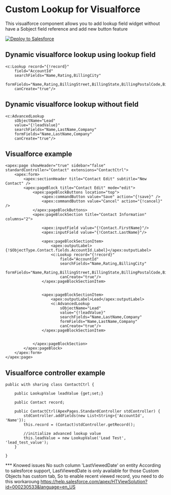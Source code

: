 # Custom Lookup for Visualforce
This visualforce component allows you to add lookup field widget without have a Sobject field reference and add new button feature

<a href="https://githubsfdeploy.herokuapp.com?owner=dieffrei&repo=visualforce-custom-lookup">
  <img alt="Deploy to Salesforce"
       src="https://raw.githubusercontent.com/afawcett/githubsfdeploy/master/src/main/webapp/resources/img/deploy.png">
</a>

## Dynamic visualforce lookup using lookup field

```
<c:Lookup record="{!record}" 
	field="AccountId" 
	searchFields="Name,Rating,BillingCity" 
	formFields="Name,Rating,BillingStreet,BillingState,BillingPostalCode,BillingCountry"
	canCreate="true"/>
```

## Dynamic visualforce lookup without field
```
<c:AdvancedLookup 
	sObjectName="Lead"
	value="{!leadValue}" 
	searchFields="Name,LastName,Company" 
	formFields="Name,LastName,Company"
	canCreate="true"/>

```

## Visualforce example
```
<apex:page showHeader="true" sidebar="false" standardController="Contact" extensions="ContactCtrl">
	<apex:form>
		<apex:sectionHeader title="Contact Edit" subtitle="New Contact" />
		<apex:pageBlock title="Contact Edit" mode="edit">
			<apex:pageBlockButtons location="top">
				<apex:commandButton value="Save" action="{!save}" />
				<apex:commandButton value="Cancel" action="{!cancel}" />
			</apex:pageBlockButtons>
			<apex:pageBlockSection title="Contact Information" columns="2">
				
				<apex:inputField value="{!Contact.FirstName}"/>
				<apex:inputField value="{!Contact.LastName}"/>

				<apex:pageBlockSectionItem>
					<apex:outputLabel>{!$ObjectType.Contact.fields.AccountId.Label}</apex:outputLabel>
					<c:Lookup record="{!record}" 
						field="AccountId" 
						searchFields="Name,Rating,BillingCity" 
						formFields="Name,Rating,BillingStreet,BillingState,BillingPostalCode,BillingCountry"
						canCreate="true"/>
				</apex:pageBlockSectionItem>


				<apex:pageBlockSectionItem>
					<apex:outputLabel>Lead</apex:outputLabel>
					<c:AdvancedLookup 
						sObjectName="Lead"
						value="{!leadValue}" 
						searchFields="Name,LastName,Company" 
						formFields="Name,LastName,Company"
						canCreate="true"/>
				</apex:pageBlockSectionItem>
				

			</apex:pageBlockSection>
		</apex:pageBlock>
	</apex:form>
</apex:page>
```

## Visualforce controller example
```
public with sharing class ContactCtrl {

	public LookupValue leadValue {get;set;}

	public Contact record;

    public ContactCtrl(ApexPages.StandardController stdController) {
    	stdController.addFields(new List<String>{'AccountId', 'Name'});
        this.record = (Contact)stdController.getRecord();

        //initialize advanced lookup value
        this.leadValue = new LookupValue('Lead Test', 'lead_test_value');
    }

}
```

*** Knowed issues
No such column 'LastViewedDate' on entity
According to salesforce support, LastViewedDate is only available for those Custom Objects has custom tab,
So to enable recent viewed record, you need to do this workaroung
https://help.salesforce.com/apex/HTViewSolution?id=000230533&language=en_US
